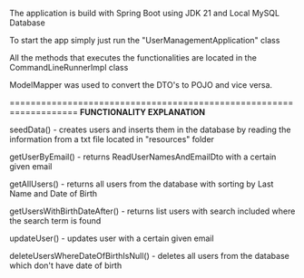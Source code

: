 The application is build with Spring Boot using JDK 21 and Local MySQL Database

To start the app simply just run the "UserManagementApplication" class

All the methods that executes the functionalities are located in the CommandLineRunnerImpl class

ModelMapper was used to convert the DTO's to POJO and vice versa.

===================================================================
**FUNCTIONALITY EXPLANATION**

seedData() - creates users and inserts them in the database by reading the information from a txt file located in "resources" folder

getUserByEmail() - returns ReadUserNamesAndEmailDto with a certain given email

getAllUsers() - returns all users from the database with sorting by Last Name and Date of Birth

getUsersWithBirthDateAfter() - returns list users with search included where the search term is found

updateUser() - updates user with a certain given email

deleteUsersWhereDateOfBirthIsNull() - deletes all users from the database which don't have date of birth
